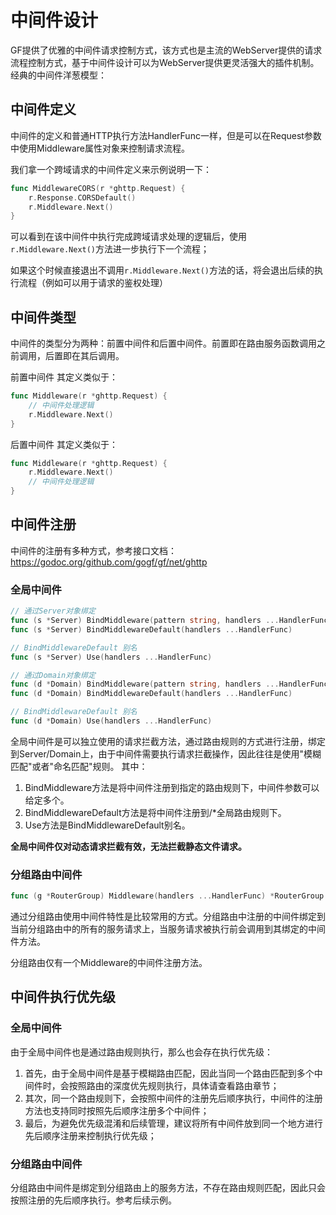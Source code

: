 # 中间件设计
GF提供了优雅的中间件请求控制方式，该方式也是主流的WebServer提供的请求流程控制方式，基于中间件设计可以为WebServer提供更灵活强大的插件机制。经典的中间件洋葱模型：

## 中间件定义
中间件的定义和普通HTTP执行方法HandlerFunc一样，但是可以在Request参数中使用Middleware属性对象来控制请求流程。

我们拿一个跨域请求的中间件定义来示例说明一下：
```go
func MiddlewareCORS(r *ghttp.Request) {
    r.Response.CORSDefault()
    r.Middleware.Next()
}
```
可以看到在该中间件中执行完成跨域请求处理的逻辑后，使用`r.Middleware.Next()`方法进一步执行下一个流程；

如果这个时候直接退出不调用`r.Middleware.Next()`方法的话，将会退出后续的执行流程（例如可以用于请求的鉴权处理）
## 中间件类型
中间件的类型分为两种：前置中间件和后置中间件。前置即在路由服务函数调用之前调用，后置即在其后调用。

前置中间件
其定义类似于：
```go
func Middleware(r *ghttp.Request) {
    // 中间件处理逻辑
    r.Middleware.Next()
}
```
后置中间件
其定义类似于：
```go
func Middleware(r *ghttp.Request) {
    r.Middleware.Next()
    // 中间件处理逻辑
}
```
## 中间件注册
中间件的注册有多种方式，参考接口文档： https://godoc.org/github.com/gogf/gf/net/ghttp
### 全局中间件
```go
// 通过Server对象绑定
func (s *Server) BindMiddleware(pattern string, handlers ...HandlerFunc)
func (s *Server) BindMiddlewareDefault(handlers ...HandlerFunc)

// BindMiddlewareDefault 别名
func (s *Server) Use(handlers ...HandlerFunc)

// 通过Domain对象绑定
func (d *Domain) BindMiddleware(pattern string, handlers ...HandlerFunc)
func (d *Domain) BindMiddlewareDefault(handlers ...HandlerFunc)

// BindMiddlewareDefault 别名
func (d *Domain) Use(handlers ...HandlerFunc)
```

全局中间件是可以独立使用的请求拦截方法，通过路由规则的方式进行注册，绑定到Server/Domain上，由于中间件需要执行请求拦截操作，因此往往是使用"模糊匹配"或者"命名匹配"规则。 其中：

1. BindMiddleware方法是将中间件注册到指定的路由规则下，中间件参数可以给定多个。
2. BindMiddlewareDefault方法是将中间件注册到/*全局路由规则下。
3. Use方法是BindMiddlewareDefault别名。

**全局中间件仅对动态请求拦截有效，无法拦截静态文件请求。**

### 分组路由中间件
```go
func (g *RouterGroup) Middleware(handlers ...HandlerFunc) *RouterGroup
```
通过分组路由使用中间件特性是比较常用的方式。分组路由中注册的中间件绑定到当前分组路由中的所有的服务请求上，当服务请求被执行前会调用到其绑定的中间件方法。 

分组路由仅有一个Middleware的中间件注册方法。

## 中间件执行优先级
### 全局中间件
由于全局中间件也是通过路由规则执行，那么也会存在执行优先级：

1. 首先，由于全局中间件是基于模糊路由匹配，因此当同一个路由匹配到多个中间件时，会按照路由的深度优先规则执行，具体请查看路由章节；
2. 其次，同一个路由规则下，会按照中间件的注册先后顺序执行，中间件的注册方法也支持同时按照先后顺序注册多个中间件；
3. 最后，为避免优先级混淆和后续管理，建议将所有中间件放到同一个地方进行先后顺序注册来控制执行优先级；

### 分组路由中间件
分组路由中间件是绑定到分组路由上的服务方法，不存在路由规则匹配，因此只会按照注册的先后顺序执行。参考后续示例。